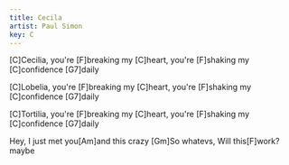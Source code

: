 ```yaml
---
title: Cecila
artist: Paul Simon
key: C
---
```

[C]Cecilia, you're [F]breaking my [C]heart, you're 
[F]shaking my [C]confidence [G7]daily

[C]Lobelia, you're [F]breaking my [C]heart, you're 
[F]shaking my [C]confidence [G7]daily

[C]Tortilia, you're [F]breaking my [C]heart, you're 
[F]shaking my [C]confidence [G7]daily

Hey, I just met you[Am]and this crazy
[Gm]So whatevs, Will this[F]work? maybe
